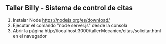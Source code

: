 ## Taller Billy - Sistema de control de citas

1. Instalar Node https://nodejs.org/es/download/
2. Ejecutar el comando "node server.js" desde la consola
3. Abrir la página http://localhost:3000/tallerMecanico/citas/solicitar.html en el navegador
